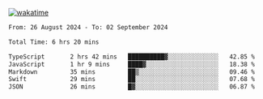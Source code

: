 [![wakatime](https://wakatime.com/badge/user/702d7a0d-6421-40c6-be4d-9b18f6ca91d5.svg)](https://wakatime.com/@702d7a0d-6421-40c6-be4d-9b18f6ca91d5)

<!--START_SECTION:waka-->

```txt
From: 26 August 2024 - To: 02 September 2024

Total Time: 6 hrs 20 mins

TypeScript       2 hrs 42 mins   ██████████▓░░░░░░░░░░░░░░   42.85 %
JavaScript       1 hr 9 mins     ████▓░░░░░░░░░░░░░░░░░░░░   18.38 %
Markdown         35 mins         ██▒░░░░░░░░░░░░░░░░░░░░░░   09.46 %
Swift            29 mins         ██░░░░░░░░░░░░░░░░░░░░░░░   07.68 %
JSON             26 mins         █▓░░░░░░░░░░░░░░░░░░░░░░░   06.87 %
```

<!--END_SECTION:waka-->